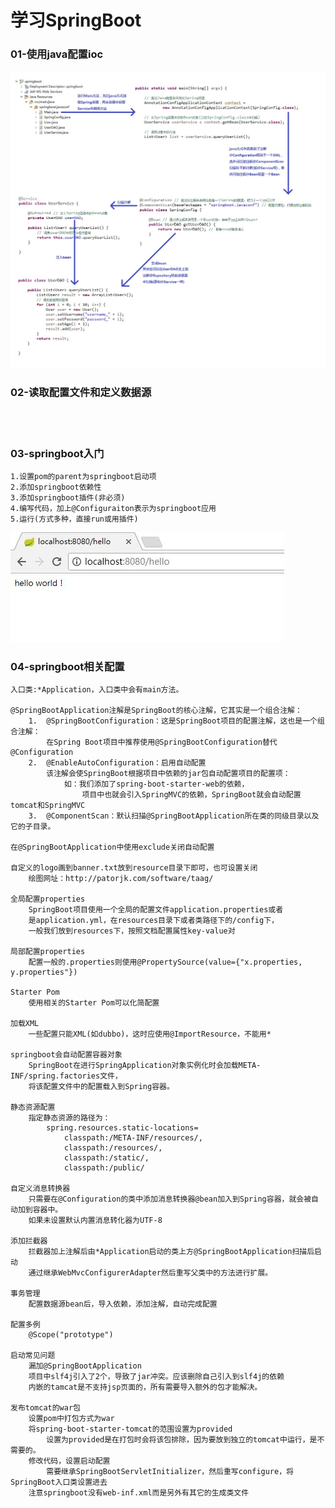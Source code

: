 # 学习SpringBoot

### 01-使用java配置ioc
![img](https://github.com/luguanxing/JavaWeb-Study/blob/master/SpringBoot/01-%E4%BD%BF%E7%94%A8java%E9%85%8D%E7%BD%AEioc/ioc.jpg?raw=true)

### 02-读取配置文件和定义数据源
<br><br>

### 03-springboot入门
```
1.设置pom的parent为springboot启动项
2.添加springboot依赖性
3.添加springboot插件(非必须)
4.编写代码，加上@Configuraiton表示为springboot应用
5.运行(方式多种，直接run或用插件)
```
![img](https://github.com/luguanxing/JavaWeb-Study/blob/master/SpringBoot/03-springboot%E5%85%A5%E9%97%A8/hello.jpg?raw=true)

### 04-springboot相关配置
```
入口类:*Application，入口类中会有main方法。

@SpringBootApplication注解是SpringBoot的核心注解，它其实是一个组合注解：
	1.	@SpringBootConfiguration：这是SpringBoot项目的配置注解，这也是一个组合注解：
		在Spring Boot项目中推荐使用@SpringBootConfiguration替代@Configuration
	2.	@EnableAutoConfiguration：启用自动配置
		该注解会使SpringBoot根据项目中依赖的jar包自动配置项目的配置项：
			如：我们添加了spring-boot-starter-web的依赖，
				项目中也就会引入SpringMVC的依赖，SpringBoot就会自动配置tomcat和SpringMVC
	3.	@ComponentScan：默认扫描@SpringBootApplication所在类的同级目录以及它的子目录。
	
在@SpringBootApplication中使用exclude关闭自动配置

自定义的logo画到banner.txt放到resource目录下即可，也可设置关闭
	绘图网址：http://patorjk.com/software/taag/
	
全局配置properties
	SpringBoot项目使用一个全局的配置文件application.properties或者
	是application.yml，在resources目录下或者类路径下的/config下，
	一般我们放到resources下，按照文档配置属性key-value对
	
局部配置properties
	配置一般的.properties则使用@PropertySource(value={"x.properties, y.properties"})

Starter Pom
	使用相关的Starter Pom可以化简配置
	
加载XML
	一些配置只能XML(如dubbo)，这时应使用@ImportResource，不能用*
	
springboot会自动配置容器对象
	SpringBoot在进行SpringApplication对象实例化时会加载META-INF/spring.factories文件，
	将该配置文件中的配置载入到Spring容器。

静态资源配置
	指定静态资源的路径为：
		spring.resources.static-locations=
			classpath:/META-INF/resources/,
			classpath:/resources/,
			classpath:/static/,
			classpath:/public/

自定义消息转换器
	只需要在@Configuration的类中添加消息转换器@bean加入到Spring容器，就会被自动加到容器中。
	如果未设置默认内置消息转化器为UTF-8

添加拦截器
	拦截器加上注解后由*Application启动的类上方@SpringBootApplication扫描后启动
	通过继承WebMvcConfigurerAdapter然后重写父类中的方法进行扩展。

事务管理
	配置数据源bean后，导入依赖，添加注解，自动完成配置
	
配置多例
	@Scope("prototype")
	
启动常见问题
	漏加@SpringBootApplication
	项目中slf4j引入了2个，导致了jar冲突。应该删除自己引入到slf4j的依赖
	内嵌的tamcat是不支持jsp页面的，所有需要导入额外的包才能解决。

发布tomcat的war包
	设置pom中打包方式为war
	将spring-boot-starter-tomcat的范围设置为provided
		设置为provided是在打包时会将该包排除，因为要放到独立的tomcat中运行，是不需要的。
	修改代码，设置启动配置
		需要继承SpringBootServletInitializer，然后重写configure，将SpringBoot入口类设置进去
	注意springboot没有web-inf.xml而是另外有其它的生成类文件
```
